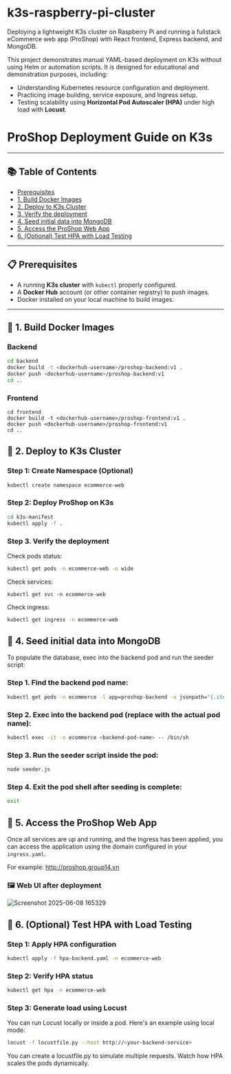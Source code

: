 # k3s-raspberry-pi-cluster
Deploying a lightweight K3s cluster on Raspberry Pi and running a fullstack eCommerce web app (ProShop) with React frontend, Express backend, and MongoDB.

This project demonstrates manual YAML-based deployment on K3s without using Helm or automation scripts. It is designed for educational and demonstration purposes, including:

- Understanding Kubernetes resource configuration and deployment.
- Practicing image building, service exposure, and Ingress setup.
- Testing scalability using **Horizontal Pod Autoscaler (HPA)** under high load with **Locust**.


# ProShop Deployment Guide on K3s

---

## 📚 Table of Contents

- [Prerequisites](#-prerequisites)
- [1. Build Docker Images](#-1-build-docker-images)
- [2. Deploy to K3s Cluster](#-2-deploy-to-k3s-cluster)
- [3. Verify the deployment](#step-3-verify-the-deployment)
- [4. Seed initial data into MongoDB](#-4-seed-initial-data-into-mongodb)
- [5. Access the ProShop Web App](#-5-access-the-proshop-web-app)
- [6. (Optional) Test HPA with Load Testing](#-6-optional-test-hpa-with-load-testing)

---

## 📋 Prerequisites

- A running **K3s cluster** with `kubectl` properly configured.
- A **Docker Hub** account (or other container registry) to push images.
- Docker installed on your local machine to build images.

---

## 🚀 1. Build Docker Images

### Backend

```bash
cd backend
docker build -t <dockerhub-username>/proshop-backend:v1 .
docker push <dockerhub-username>/proshop-backend:v1
cd ..
```
### Frontend
```
cd frontend
docker build -t <dockerhub-username>/proshop-frontend:v1 .
docker push <dockerhub-username>/proshop-frontend:v1
cd ..
```

## 🚀  2. Deploy to K3s Cluster

### Step 1: Create Namespace (Optional)
```bash
kubectl create namespace ecommerce-web
```
### Step 2: Deploy ProShop on K3s
```bash
cd k3s-manifest
kubectl apply -f .
```
### Step 3. Verify the deployment

Check pods status:
```bash
kubectl get pods -n ecommerce-web -o wide
```
Check services:
```
kubectl get svc -n ecommerce-web
```
Check ingress:
```bash
kubectl get ingress -n ecommerce-web
```
## 🚀 4. Seed initial data into MongoDB

To populate the database, exec into the backend pod and run the seeder script:
### Step 1. Find the backend pod name:
```bash
kubectl get pods -n ecommerce -l app=proshop-backend -o jsonpath="{.items[0].metadata.name}"
```
### Step 2. Exec into the backend pod (replace <backend-pod-name> with the actual pod name):
```bash
kubectl exec -it -n ecommerce <backend-pod-name> -- /bin/sh
```
### Step 3. Run the seeder script inside the pod:
```bash
node seeder.js
```
### Step 4. Exit the pod shell after seeding is complete:
```bash
exit
```
## 🚀 5. Access the ProShop Web App
Once all services are up and running, and the Ingress has been applied, you can access the application using the domain configured in your `ingress.yaml`.

For example: http://proshop.group14.vn

### 🖼️ Web UI after deployment

![Screenshot 2025-06-08 165329](https://github.com/user-attachments/assets/e2079327-5104-4152-ac74-e4ffe259d920)

## 🚀 6. (Optional) Test HPA with Load Testing

### Step 1: Apply HPA configuration
```bash
kubectl apply -f hpa-backend.yaml -n ecommerce-web
```
### Step 2: Verify HPA status
```bash
kubectl get hpa -n ecommerce-web
```
### Step 3: Generate load using Locust
You can run Locust locally or inside a pod. Here's an example using local mode:

```bash
locust -f locustfile.py --host http://<your-backend-service>
```
You can create a locustfile.py to simulate multiple requests. Watch how HPA scales the pods dynamically.

